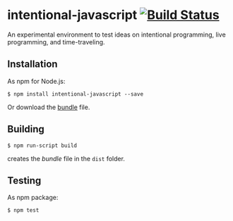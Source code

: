 # intentional-javascript [![Build Status](https://travis-ci.org/onsetsu/intentional-javascript.svg?branch=master)](https://travis-ci.org/composite-scopes/composite-scopes-all)
An experimental environment to test ideas on intentional programming, live programming, and time-traveling.

## Installation

As npm for Node.js:

```
$ npm install intentional-javascript --save
```

Or download the [bundle](https://raw.githubusercontent.com/onsetsu/intentional-javascript/master/dist/intentional-javascript.js) file.

## Building

```
$ npm run-script build
```

creates the *bundle* file in the `dist` folder.

## Testing

As npm package:

```
$ npm test
```
